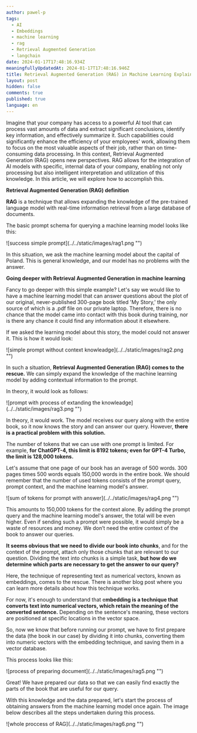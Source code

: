 ```yaml
---
author: pawel-p
tags:
  - AI
  - Embeddings
  - machine learning
  - rag
  - Retrieval Augmented Generation
  - langchain
date: 2024-01-17T17:48:16.934Z
meaningfullyUpdatedAt: 2024-01-17T17:48:16.946Z
title: Retrieval Augmented Generation (RAG) in Machine Learning Explained
layout: post
hidden: false
comments: true
published: true
language: en
---
```

Imagine that your company has access to a powerful AI tool that can process vast amounts of data and extract significant conclusions, identify key information, and effectively summarize it. Such capabilities could significantly enhance the efficiency of your employees' work, allowing them to focus on the most valuable aspects of their job, rather than on time-consuming data processing. In this context, Retrieval Augmented Generation (RAG) opens new perspectives. RAG allows for the integration of AI models with specific, internal data of your company, enabling not only processing but also intelligent interpretation and utilization of this knowledge. In this article, we will explore how to accomplish this.

**Retrieval Augmented Generation (RAG) definition**

**RAG** is a technique that allows expanding the knowledge of the pre-trained language model with real-time information retrieval from a large database of documents.  

The basic prompt schema for querying a machine learning model looks like this:

<div className="image">![success simple prompt](../../static/images/rag1.png "")</div>

In this situation, we ask the machine learning model about the capital of Poland. This is general knowledge, and our model has no problems with the answer.

**Going deeper with Retrieval Augmented Generation in machine learning**

Fancy to go deeper with this simple example? Let's say we would like to have a machine learning model that can answer questions about the plot of our original, never-published 300-page book titled 'My Story,' the only source of which is a .pdf file on our private laptop. Therefore, there is no chance that the model came into contact with this book during training, nor is there any chance it could find any information about it elsewhere.

If we asked the learning model about this story, the model could not answer it. This is how it would look:

<div className="image">![simple prompt without context knowleadge](../../static/images/rag2.png "")</div>

In such a situation, **Retrieval Augmented Generation (RAG) comes to the rescue.** We can simply expand the knowledge of the machine learning model by adding contextual information to the prompt.

In theory, it would look as follows:

<div className="image">![prompt with process of extanding the knowleadge](../../static/images/rag3.png "")</div>

In theory, it would work. The model receives our query along with the entire book, so it now knows the story and can answer our query. However, **there is a practical problem with this solution.**

The number of tokens that we can use with one prompt is limited. For example, **for ChatGPT-4, this limit is 8192 tokens; even for GPT-4 Turbo, the limit is 128,000 tokens.**

Let's assume that one page of our book has an average of 500 words. 300 pages times 500 words equals 150,000 words in the entire book. We should remember that the number of used tokens consists of the prompt query, prompt context, and the machine learning model's answer.

<div className="image">![sum of tokens for prompt with answer](../../static/images/rag4.png "")</div>

This amounts to 150,000 tokens for the context alone. By adding the prompt query and the machine learning model's answer, the total will be even higher. Even if sending such a prompt were possible, it would simply be a waste of resources and money. We don’t need the entire context of the book to answer our queries.

**It seems obvious that we need to divide our book into chunks**, and for the context of the prompt, attach only those chunks that are relevant to our question. Dividing the text into chunks is a simple task, **but how do we determine which parts are necessary to get the answer to our query?**

Here, the technique of representing text as numerical vectors, known as embeddings, comes to the rescue. There is another blog post where you can learn more details about how this technique works.

For now, it's enough to understand that e**mbedding is a technique that converts text into numerical vectors, which retain the meaning of the converted sentence.** Depending on the sentence's meaning, these vectors are positioned at specific locations in the vector space.

So, now we know that before running our prompt, we have to first prepare the data (the book in our case) by dividing it into chunks, converting them into numeric vectors with the embedding technique, and saving them in a vector database.

This process looks like this:

<div className="image">![process of preparing document](../../static/images/rag5.png "")</div>

Great! We have prepared our data so that we can easily find exactly the parts of the book that are useful for our query.

With this knowledge and the data prepared, let's start the process of obtaining answers from the machine learning model once again. The image below describes all the steps undertaken during this process.

<div className="image">![whole proccess of RAG](../../static/images/rag6.png "")</div>